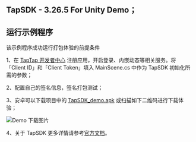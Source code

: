 ## TapSDK - 3.26.5 For Unity Demo；

## 运行示例程序

该示例程序成功运行打包体验的前提条件

1、在 [TapTap 开发者中心](https://developer.taptap.com/) 注册应用，开启登录、内嵌动态等相关服务。将「Client ID」和「Client Token」填入 MainScene.cs 中作为 TapSDK 初始化所需的参数；

2、配置自己的签名信息，签名打包测试；

3、安卓可以下载项目中的 [TapSDK_demo.apk](https://capacity-files.lcfile.com/MlHB9qrd2J6TDWJzLFmH9l5JSzX1L7tG/Tds_demo.apk) 或扫描如下二维码进行下载体验；

![Demo 下载图片](https://capacity-files.lcfile.com/cR2VKGYtdACvgv50o57VH3ymL5U6OCnk/1_1003773018_171_85_3_782198062_b884782ccb5c585e11ea457567f03978.png)

4、关于 TapSDK 更多详情请参考[官方文档](https://developer.taptap.com/docs/sdk/)。

